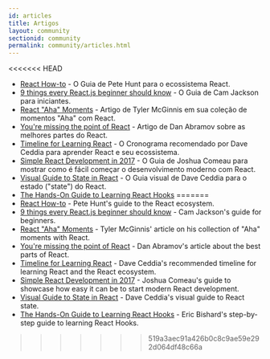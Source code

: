 ```yaml
---
id: articles
title: Artigos
layout: community
sectionid: community
permalink: community/articles.html
---
```


<<<<<<< HEAD
- [React How-to](https://github.com/petehunt/react-howto) - O Guia de Pete Hunt para o ecossistema React.
- [9 things every React.js beginner should know](https://camjackson.net/post/9-things-every-reactjs-beginner-should-know) - O Guia de Cam Jackson para iniciantes.
- [React "Aha" Moments](https://tylermcginnis.com/react-aha-moments/) - Artigo de Tyler McGinnis em sua coleção de momentos "Aha" com React.
- [You're missing the point of React](https://medium.com/@dan_abramov/youre-missing-the-point-of-react-a20e34a51e1a) - Artigo de Dan Abramov sobre as melhores partes do React.
- [Timeline for Learning React](https://daveceddia.com/timeline-for-learning-react/) - O Cronograma recomendado por Dave Ceddia para aprender React e seu ecossistema.
- [Simple React Development in 2017](https://hackernoon.com/simple-react-development-in-2017-113bd563691f) - O Guia de Joshua Comeau para mostrar como é fácil começar o desenvolvimento moderno com React.
- [Visual Guide to State in React](https://daveceddia.com/visual-guide-to-state-in-react/) - O Guia visual de Dave Ceddia para o estado ("state") do React.
- [The Hands-On Guide to Learning React Hooks](https://www.telerik.com/kendo-react-ui/react-hooks-guide/)
=======
- [React How-to](https://github.com/petehunt/react-howto) - Pete Hunt's guide to the React ecosystem.
- [9 things every React.js beginner should know](https://camjackson.net/post/9-things-every-reactjs-beginner-should-know) - Cam Jackson's guide for beginners.
- [React "Aha" Moments](https://tylermcginnis.com/react-aha-moments/) - Tyler McGinnis' article on his collection of "Aha" moments with React.
- [You're missing the point of React](https://medium.com/@dan_abramov/youre-missing-the-point-of-react-a20e34a51e1a) - Dan Abramov's article about the best parts of React.
- [Timeline for Learning React](https://daveceddia.com/timeline-for-learning-react/) - Dave Ceddia's recommended timeline for learning React and the React ecosystem.
- [Simple React Development in 2017](https://hackernoon.com/simple-react-development-in-2017-113bd563691f) - Joshua Comeau's guide to showcase how easy it can be to start modern React development.
- [Visual Guide to State in React](https://daveceddia.com/visual-guide-to-state-in-react/) - Dave Ceddia's visual guide to React state.
- [The Hands-On Guide to Learning React Hooks](https://www.telerik.com/kendo-react-ui/react-hooks-guide/) - Eric Bishard's step-by-step guide to learning React Hooks.
>>>>>>> 519a3aec91a426b0c8c9ae59e292d064df48c66a
